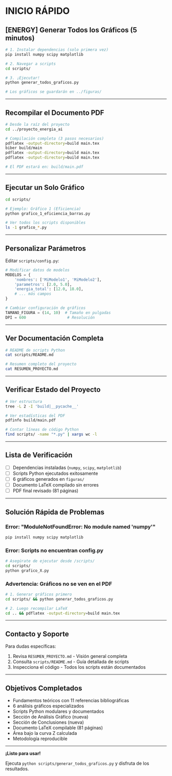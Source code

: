 # INICIO RÁPIDO

## [ENERGY] Generar Todos los Gráficos (5 minutos)

```bash
# 1. Instalar dependencias (solo primera vez)
pip install numpy scipy matplotlib

# 2. Navegar a scripts
cd scripts/

# 3. ¡Ejecutar!
python generar_todos_graficos.py

# Los gráficos se guardarán en ../figuras/
```

---

## Recompilar el Documento PDF

```bash
# Desde la raíz del proyecto
cd ../proyecto_energia_ai

# Compilación completa (3 pasos necesarios)
pdflatex -output-directory=build main.tex
biber build/main
pdflatex -output-directory=build main.tex
pdflatex -output-directory=build main.tex

# El PDF estará en: build/main.pdf
```

---

## Ejecutar un Solo Gráfico

```bash
cd scripts/

# Ejemplo: Gráfico 1 (Eficiencia)
python grafico_1_eficiencia_barras.py

# Ver todos los scripts disponibles
ls -1 grafico_*.py
```

---

## Personalizar Parámetros

Editar `scripts/config.py`:

```python
# Modificar datos de modelos
MODELOS = {
    'nombres': ['MiModelo1', 'MiModelo2'],
    'parametros': [2.0, 5.0],
    'energia_total': [12.0, 18.0],
    # ... más campos
}

# Cambiar configuración de gráficos
TAMANO_FIGURA = (14, 10)  # Tamaño en pulgadas
DPI = 600                  # Resolución
```

---

## Ver Documentación Completa

```bash
# README de scripts Python
cat scripts/README.md

# Resumen completo del proyecto
cat RESUMEN_PROYECTO.md
```

---

## Verificar Estado del Proyecto

```bash
# Ver estructura
tree -L 2 -I 'build|__pycache__'

# Ver estadísticas del PDF
pdfinfo build/main.pdf

# Contar líneas de código Python
find scripts/ -name "*.py" | xargs wc -l
```

---

## Lista de Verificación

- [ ] Dependencias instaladas (`numpy`, `scipy`, `matplotlib`)
- [ ] Scripts Python ejecutados exitosamente
- [ ] 6 gráficos generados en `figuras/`
- [ ] Documento LaTeX compilado sin errores
- [ ] PDF final revisado (81 páginas)

---

## Solución Rápida de Problemas

### Error: "ModuleNotFoundError: No module named 'numpy'"
```bash
pip install numpy scipy matplotlib
```

### Error: Scripts no encuentran config.py
```bash
# Asegúrate de ejecutar desde /scripts/
cd scripts/
python grafico_X.py
```

### Advertencia: Gráficos no se ven en el PDF
```bash
# 1. Generar gráficos primero
cd scripts/ && python generar_todos_graficos.py

# 2. Luego recompilar LaTeX
cd .. && pdflatex -output-directory=build main.tex
```

---

## Contacto y Soporte

Para dudas específicas:
1. Revisa `RESUMEN_PROYECTO.md` - Visión general completa
2. Consulta `scripts/README.md` - Guía detallada de scripts
3. Inspecciona el código - Todos los scripts están documentados

---

## Objetivos Completados

- Fundamentos teóricos con 11 referencias bibliográficas
- 6 análisis gráficos especializados
- Scripts Python modulares y documentados
- Sección de Análisis Gráfico (nueva)
- Sección de Conclusiones (nueva)
- Documento LaTeX compilable (81 páginas)
- Área bajo la curva Z calculada
- Metodología reproducible

---

**¡Listo para usar!**

Ejecuta `python scripts/generar_todos_graficos.py` y disfruta de los resultados.
